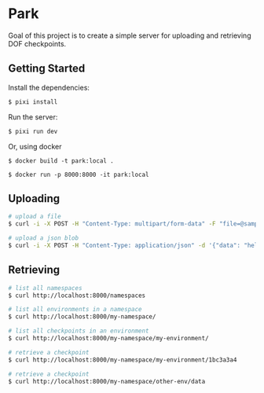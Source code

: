 # Park

Goal of this project is to create a simple server for uploading and retrieving DOF checkpoints.

## Getting Started

Install the dependencies:
```bash
$ pixi install
```

Run the server:
```bash
$ pixi run dev
```

Or, using docker
```
$ docker build -t park:local .

$ docker run -p 8000:8000 -it park:local
```

## Uploading

```bash
# upload a file
$ curl -i -X POST -H "Content-Type: multipart/form-data" -F "file=@sample/1bc3a3a4" http://localhost:8000/my-namespace/my-environment/1bc3a3a4/file

# upload a json blob
$ curl -i -X POST -H "Content-Type: application/json" -d '{"data": "hello"}' http://localhost:8000/my-namespace/other-env/data/json
```

## Retrieving


```bash
# list all namespaces
$ curl http://localhost:8000/namespaces

# list all environments in a namespace
$ curl http://localhost:8000/my-namespace/

# list all checkpoints in an environment
$ curl http://localhost:8000/my-namespace/my-environment/

# retrieve a checkpoint
$ curl http://localhost:8000/my-namespace/my-environment/1bc3a3a4

# retrieve a checkpoint
$ curl http://localhost:8000/my-namespace/other-env/data
```

